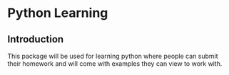 # Python Learning

## Introduction

This package will be used for learning python where people can submit their homework and will come with examples they can view to work with.


